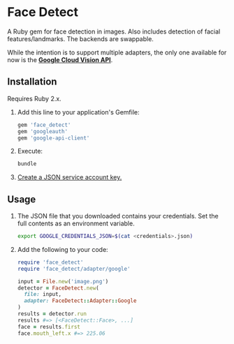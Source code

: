 # Face Detect

A Ruby gem for face detection in images. Also includes detection of facial features/landmarks. The backends are swappable.

While the intention is to support multiple adapters, the only one available for now is the [**Google Cloud Vision API**](https://cloud.google.com/vision/).

## Installation

Requires Ruby 2.x.

1. Add this line to your application's Gemfile:

    ```ruby
    gem 'face_detect'
    gem 'googleauth'
    gem 'google-api-client'
    ```

1. Execute:

    ```bash
    bundle
    ```

1. [Create a JSON service account key.](https://console.cloud.google.com/apis/credentials/serviceaccountkey)

## Usage

1. The JSON file that you downloaded contains your credentials. Set the full contents as an environment variable.

    ```bash
    export GOOGLE_CREDENTIALS_JSON=$(cat <credentials>.json)
    ```

1. Add the following to your code:

    ```ruby
    require 'face_detect'
    require 'face_detect/adapter/google'

    input = File.new('image.png')
    detector = FaceDetect.new(
      file: input,
      adapter: FaceDetect::Adapter::Google
    )
    results = detector.run
    results #=> [<FaceDetect::Face>, ...]
    face = results.first
    face.mouth_left.x #=> 225.06
    ```
